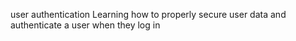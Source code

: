 user authentication
Learning how to properly secure user data and authenticate a user when they log in
